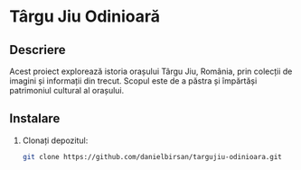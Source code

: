 # Târgu Jiu Odi­nioară

## Descriere

Acest proiect explorează istoria orașului Târgu Jiu, România, prin colecții de imagini și informații din trecut. Scopul este de a păstra și împărtăși patrimoniul cultural al orașului.

## Instalare

1. Clonați depozitul:
   ```bash
   git clone https://github.com/danielbirsan/targujiu-odinioara.git
